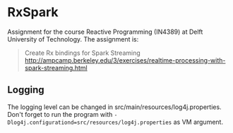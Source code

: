 # RxSpark

Assignment for the course Reactive Programming (IN4389) at Delft University of Technology. The assignment is:

> Create Rx bindings for Spark Streaming http://ampcamp.berkeley.edu/3/exercises/realtime-processing-with-spark-streaming.html

## Logging

The logging level can be changed in src/main/resources/log4j.properties. Don't forget to run the program with
`-Dlog4j.configurationd=src/resources/log4j.properties` as VM argument.
